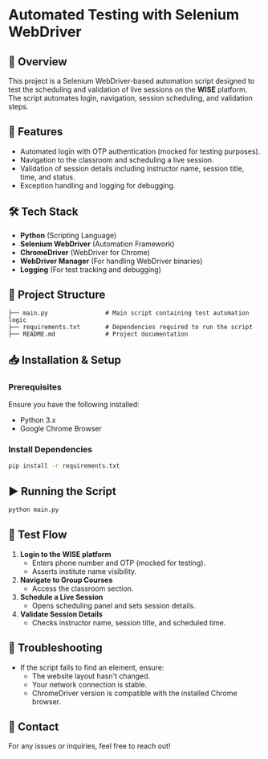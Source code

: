 # Automated Testing with Selenium WebDriver

## 📌 Overview
This project is a Selenium WebDriver-based automation script designed to test the scheduling and validation of live sessions on the **WISE** platform. The script automates login, navigation, session scheduling, and validation steps.

## 🚀 Features
- Automated login with OTP authentication (mocked for testing purposes).
- Navigation to the classroom and scheduling a live session.
- Validation of session details including instructor name, session title, time, and status.
- Exception handling and logging for debugging.

## 🛠️ Tech Stack
- **Python** (Scripting Language)
- **Selenium WebDriver** (Automation Framework)
- **ChromeDriver** (WebDriver for Chrome)
- **WebDriver Manager** (For handling WebDriver binaries)
- **Logging** (For test tracking and debugging)

## 📂 Project Structure
```
├── main.py                # Main script containing test automation logic
├── requirements.txt       # Dependencies required to run the script
├── README.md              # Project documentation
```

## 📥 Installation & Setup

### Prerequisites
Ensure you have the following installed:
- Python 3.x
- Google Chrome Browser

### Install Dependencies
```bash
pip install -r requirements.txt
```

## ▶️ Running the Script
```bash
python main.py
```

## 🔎 Test Flow
1. **Login to the WISE platform**
   - Enters phone number and OTP (mocked for testing).
   - Asserts institute name visibility.
2. **Navigate to Group Courses**
   - Access the classroom section.
3. **Schedule a Live Session**
   - Opens scheduling panel and sets session details.
4. **Validate Session Details**
   - Checks instructor name, session title, and scheduled time.

## 🐞 Troubleshooting
- If the script fails to find an element, ensure:
  - The website layout hasn't changed.
  - Your network connection is stable.
  - ChromeDriver version is compatible with the installed Chrome browser.

## 📧 Contact
For any issues or inquiries, feel free to reach out!

